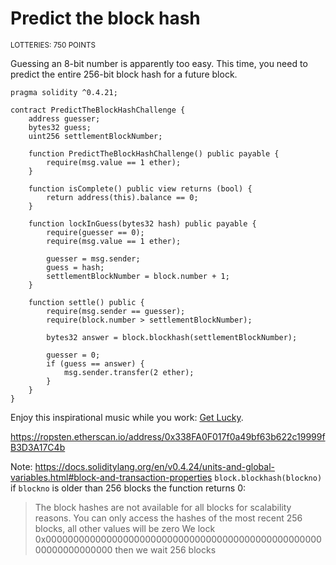 # Predict the block hash
<sup>LOTTERIES: 750 POINTS</sup>

Guessing an 8-bit number is apparently too easy. This time, you need to predict the entire 256-bit block hash for a future block.

```solidity
pragma solidity ^0.4.21;

contract PredictTheBlockHashChallenge {
    address guesser;
    bytes32 guess;
    uint256 settlementBlockNumber;

    function PredictTheBlockHashChallenge() public payable {
        require(msg.value == 1 ether);
    }

    function isComplete() public view returns (bool) {
        return address(this).balance == 0;
    }

    function lockInGuess(bytes32 hash) public payable {
        require(guesser == 0);
        require(msg.value == 1 ether);

        guesser = msg.sender;
        guess = hash;
        settlementBlockNumber = block.number + 1;
    }

    function settle() public {
        require(msg.sender == guesser);
        require(block.number > settlementBlockNumber);

        bytes32 answer = block.blockhash(settlementBlockNumber);

        guesser = 0;
        if (guess == answer) {
            msg.sender.transfer(2 ether);
        }
    }
}
```

Enjoy this inspirational music while you work: [Get Lucky](https://youtu.be/VbTrdj7vPGU).


https://ropsten.etherscan.io/address/0x338FA0F017f0a49bf63b622c19999fB3D3A17C4b

Note: https://docs.soliditylang.org/en/v0.4.24/units-and-global-variables.html#block-and-transaction-properties
`block.blockhash(blockno)` if `blockno` is older than 256 blocks the function returns 0:

> The block hashes are not available for all blocks for scalability reasons. You can only access the hashes of the most recent 256 blocks, all other values will be zero
We lock 0x0000000000000000000000000000000000000000000000000000000000000000 then we wait 256 blocks

